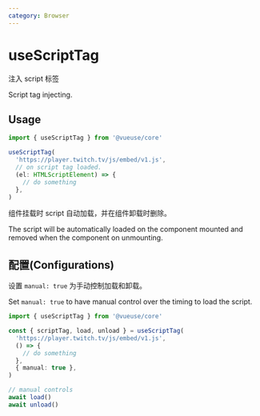 ```yaml
---
category: Browser
---
```


# useScriptTag

注入 script 标签

Script tag injecting.

## Usage

```js
import { useScriptTag } from '@vueuse/core'

useScriptTag(
  'https://player.twitch.tv/js/embed/v1.js',
  // on script tag loaded.
  (el: HTMLScriptElement) => {
    // do something
  },
)
```

组件挂载时 script 自动加载，并在组件卸载时删除。

The script will be automatically loaded on the component mounted and removed when the component on unmounting.

## 配置(Configurations)

设置 `manual: true` 为手动控制加载和卸载。

Set `manual: true` to have manual control over the timing to load the script.

```ts
import { useScriptTag } from '@vueuse/core'

const { scriptTag, load, unload } = useScriptTag(
  'https://player.twitch.tv/js/embed/v1.js',
  () => {
    // do something
  },
  { manual: true },
)

// manual controls
await load()
await unload()
```
